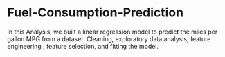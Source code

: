 # Fuel-Consumption-Prediction
In this Analysis, we built a linear regression model to predict the miles per gallon MPG from a dataset. Cleaning, exploratory data analysis, feature engineering , feature selection, and fitting the model.
